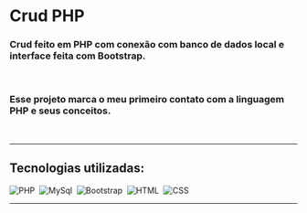 # Crud PHP

### Crud feito em PHP com conexão com banco de dados local e interface feita com Bootstrap.

<br>

### Esse projeto marca o meu primeiro contato com a linguagem PHP e seus conceitos.

<br>
<hr>

## Tecnologias utilizadas:

![PHP](https://img.shields.io/badge/PHP-777BB4?style=for-the-badge&logo=php&logoColor=white&labelColor=0D1117)&nbsp;
![MySql](https://img.shields.io/badge/MySql-092E20?style=for-the-badge&logo=MySql&logoColor=white&labelColor=blue)&nbsp;
![Bootstrap](https://img.shields.io/badge/Bootstrap-092E20?style=for-the-badge&logo=Bootstrap&logoColor=white&labelColor=blue)&nbsp;
![HTML](https://img.shields.io/badge/HTML5-E34F26?style=for-the-badge&logo=html5&logoColor=white&labelColor=0D1117)&nbsp;
![CSS](https://img.shields.io/badge/CSS3-1572B6?style=for-the-badge&logo=css3&logoColor=white&labelColor=0D1117)&nbsp;

<hr>

